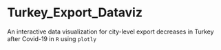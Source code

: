 # Turkey_Export_Dataviz
An interactive data visualization for city-level export decreases in Turkey after Covid-19 in `R` using `plotly`
